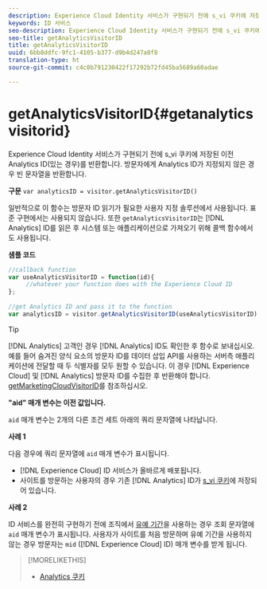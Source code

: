 ```yaml
---
description: Experience Cloud Identity 서비스가 구현되기 전에 s_vi 쿠키에 저장된 이전 Analytics ID(있는 경우)를 반환합니다. 방문자에게 Analytics ID가 지정되지 않은 경우 빈 문자열을 반환합니다.
keywords: ID 서비스
seo-description: Experience Cloud Identity 서비스가 구현되기 전에 s_vi 쿠키에 저장된 이전 Analytics ID(있는 경우)를 반환합니다. 방문자에게 Analytics ID가 지정되지 않은 경우 빈 문자열을 반환합니다.
seo-title: getAnalyticsVisitorID
title: getAnalyticsVisitorID
uuid: 6bb8ddfc-9fc1-4105-b377-d9b4d247a0f8
translation-type: ht
source-git-commit: c4c0b791230422f17292b72fd45ba5689a60adae

---
```



# getAnalyticsVisitorID{#getanalyticsvisitorid}

Experience Cloud Identity 서비스가 구현되기 전에 s_vi 쿠키에 저장된 이전 Analytics ID(있는 경우)를 반환합니다. 방문자에게 Analytics ID가 지정되지 않은 경우 빈 문자열을 반환합니다.

**구문** `var analyticsID = visitor.getAnalyticsVisitorID()`

일반적으로 이 함수는 방문자 ID 읽기가 필요한 사용자 지정 솔루션에서 사용됩니다. 표준 구현에서는 사용되지 않습니다. 또한 `getAnalyticsVisitorID`는 [!DNL Analytics] ID를 읽은 후 시스템 또는 애플리케이션으로 가져오기 위해 콜백 함수에서도 사용됩니다.

**샘플 코드**

```js
//callback function 
var useAnalyticsVisitorID = function(id){ 
     //whatever your function does with the Experience Cloud ID 
}; 
 
//get Analytics ID and pass it to the function 
var analyticsID = visitor.getAnalyticsVisitorID(useAnalyticsVisitorID)
```

>[!TIP]
>
>[!DNL Analytics] 고객인 경우 [!DNL Analytics] ID도 확인한 후 함수로 보내십시오. 예를 들어 숨겨진 양식 요소의 방문자 ID를 데이터 삽입 API를 사용하는 서버측 애플리케이션에 전달할 때 두 식별자를 모두 원할 수 있습니다. 이 경우 [!DNL Experience Cloud] 및 [!DNL Analytics] 방문자 ID를 수집한 후 반환해야 합니다. [getMarketingCloudVisitorID](../../library/get-set/getmcvid.md)를 참조하십시오.

**"aid" 매개 변수는 이전 값입니다.**

`aid` 매개 변수는 2개의 다른 조건 세트 아래의 쿼리 문자열에 나타납니다. 

**사례 1**

다음 경우에 쿼리 문자열에 `aid` 매개 변수가 표시됩니다.

* [!DNL Experience Cloud] ID 서비스가 올바르게 배포됩니다.
* 사이트를 방문하는 사용자의 경우 기존 [!DNL Analytics] ID가 [s_vi 쿠키](https://marketing.adobe.com/resources/help/ko_KR/whitepapers/cookies/?f=cookies_analytics.html)에 저장되어 있습니다.

**사례 2**

ID 서비스를 완전히 구현하기 전에 조직에서 [유예 기간](../../reference/analytics-reference/grace-period.md)을 사용하는 경우 조회 문자열에 `aid` 매개 변수가 표시됩니다. 사용자가 사이트를 처음 방문하며 유예 기간을 사용하지 않는 경우 방문자는 `mid` ([!DNL Experience Cloud] ID) 매개 변수를 받게 됩니다.

>[!MORELIKETHIS]
>
>* [Analytics 쿠키](https://marketing.adobe.com/resources/help/ko_KR/whitepapers/cookies/cookies_analytics.html)

